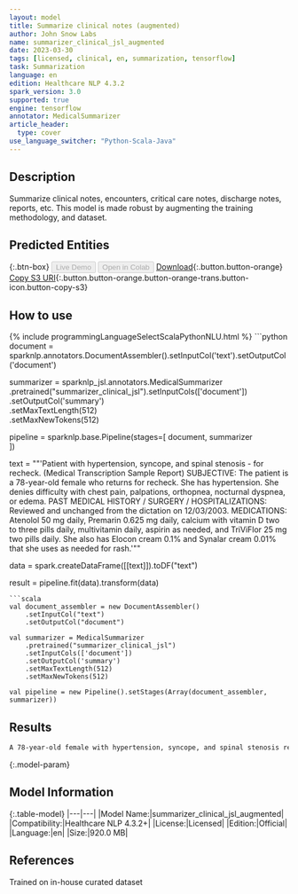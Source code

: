 ```yaml
---
layout: model
title: Summarize clinical notes (augmented)
author: John Snow Labs
name: summarizer_clinical_jsl_augmented
date: 2023-03-30
tags: [licensed, clinical, en, summarization, tensorflow]
task: Summarization
language: en
edition: Healthcare NLP 4.3.2
spark_version: 3.0
supported: true
engine: tensorflow
annotator: MedicalSummarizer
article_header:
  type: cover
use_language_switcher: "Python-Scala-Java"
---
```


## Description

Summarize clinical notes, encounters, critical care notes, discharge notes, reports, etc. This model is made robust by augmenting the training methodology, and dataset.

## Predicted Entities



{:.btn-box}
<button class="button button-orange" disabled>Live Demo</button>
<button class="button button-orange" disabled>Open in Colab</button>
[Download](https://s3.amazonaws.com/auxdata.johnsnowlabs.com/clinical/models/summarizer_clinical_jsl_augmented_en_4.3.2_3.0_1680203312371.zip){:.button.button-orange}
[Copy S3 URI](s3://auxdata.johnsnowlabs.com/clinical/models/summarizer_clinical_jsl_augmented_en_4.3.2_3.0_1680203312371.zip){:.button.button-orange.button-orange-trans.button-icon.button-copy-s3}

## How to use



<div class="tabs-box" markdown="1">
{% include programmingLanguageSelectScalaPythonNLU.html %}
```python
document = sparknlp.annotators.DocumentAssembler().setInputCol('text').setOutputCol('document')

summarizer = sparknlp_jsl.annotators.MedicalSummarizer\
    .pretrained("summarizer_clinical_jsl").setInputCols(['document'])\
    .setOutputCol('summary')\
    .setMaxTextLength(512)\
    .setMaxNewTokens(512)

pipeline = sparknlp.base.Pipeline(stages=[
    document,
    summarizer  
])

text = ""'Patient with hypertension, syncope, and spinal stenosis - for recheck.
(Medical Transcription Sample Report)
SUBJECTIVE:
The patient is a 78-year-old female who returns for recheck. She has hypertension. She denies difficulty with chest pain, palpations, orthopnea, nocturnal dyspnea, or edema.
PAST MEDICAL HISTORY / SURGERY / HOSPITALIZATIONS:
Reviewed and unchanged from the dictation on 12/03/2003.
MEDICATIONS:
Atenolol 50 mg daily, Premarin 0.625 mg daily, calcium with vitamin D two to three pills daily, multivitamin daily, aspirin as needed, and TriViFlor 25 mg two pills daily. She also has Elocon cream 0.1% and Synalar cream 0.01% that she uses as needed for rash.'""

data = spark.createDataFrame([[text]]).toDF("text")

result = pipeline.fit(data).transform(data)
```
```scala
val document_assembler = new DocumentAssembler()
    .setInputCol("text")
    .setOutputCol("document")

val summarizer = MedicalSummarizer
    .pretrained("summarizer_clinical_jsl")
    .setInputCols(['document'])
    .setOutputCol('summary')
    .setMaxTextLength(512)
    .setMaxNewTokens(512)

val pipeline = new Pipeline().setStages(Array(document_assembler, summarizer))
```
</div>

## Results

```bash
A 78-year-old female with hypertension, syncope, and spinal stenosis returns for a recheck. She denies difficulty with chest pain, palpations, orthopnea, nocturnal dyspnea, or edema. Her medications include Atenolol, Premarin, calcium with vitamin D, multivitamin, aspirin, and TriViFlor. She also has Elocon cream and Synalar cream for rash.
```

{:.model-param}
## Model Information

{:.table-model}
|---|---|
|Model Name:|summarizer_clinical_jsl_augmented|
|Compatibility:|Healthcare NLP 4.3.2+|
|License:|Licensed|
|Edition:|Official|
|Language:|en|
|Size:|920.0 MB|

## References

Trained on in-house curated dataset